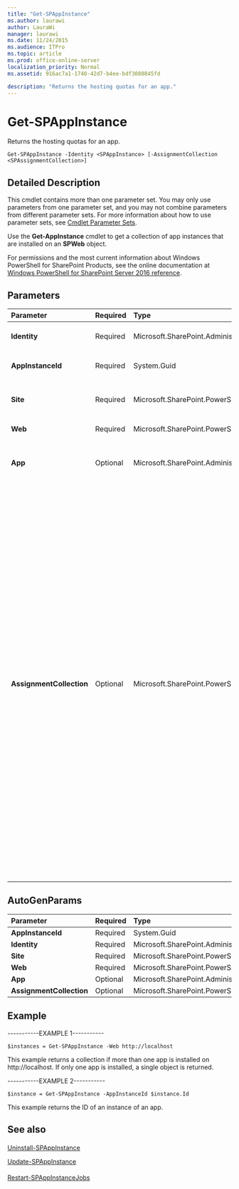 ```yaml
---
title: "Get-SPAppInstance"
ms.author: laurawi
author: LauraWi
manager: laurawi
ms.date: 11/24/2015
ms.audience: ITPro
ms.topic: article
ms.prod: office-online-server
localization_priority: Normal
ms.assetid: 916ac7a1-1740-42d7-b4ee-bdf3080845fd

description: "Returns the hosting quotas for an app."
---
```


# Get-SPAppInstance

Returns the hosting quotas for an app.
  
```
Get-SPAppInstance -Identity <SPAppInstance> [-AssignmentCollection <SPAssignmentCollection>]
```

## Detailed Description

This cmdlet contains more than one parameter set. You may only use parameters from one parameter set, and you may not combine parameters from different parameter sets. For more information about how to use parameter sets, see [Cmdlet Parameter Sets](https://go.microsoft.com/fwlink/?LinkID=187810).
  
Use the **Get-AppInstance** cmdlet to get a collection of app instances that are installed on an **SPWeb** object. 
  
For permissions and the most current information about Windows PowerShell for SharePoint Products, see the online documentation at [Windows PowerShell for SharePoint Server 2016 reference](https://go.microsoft.com/fwlink/p/?LinkId=671715).
  
## Parameters

|**Parameter**|**Required**|**Type**|**Description**|
|:-----|:-----|:-----|:-----|
|**Identity** <br/> |Required  <br/> |Microsoft.SharePoint.Administration.SPAppInstance  <br/> |Specifies the App instance for which to find metadata.  <br/> |
|**AppInstanceId** <br/> |Required  <br/> |System.Guid  <br/> |Specifies the App Instance ID to display.  <br/> |
|**Site** <br/> |Required  <br/> |Microsoft.SharePoint.PowerShell.SPWebPipeBind  <br/> |Sets the query scope to a site.  <br/> > [!NOTE]> Subsites are not included.           |
|**Web** <br/> |Required  <br/> |Microsoft.SharePoint.PowerShell.SPWebPipeBind  <br/> |Specifies the **SPWeb** object  <br/> |
|**App** <br/> |Optional  <br/> |Microsoft.SharePoint.Administration.SPApp  <br/> |Specifies the App. This parameter returns metadata for all instances of an app.  <br/> |
|**AssignmentCollection** <br/> |Optional  <br/> |Microsoft.SharePoint.PowerShell.SPAssignmentCollection  <br/> |Manages objects for the purpose of proper disposal. Use of objects, such as **SPWeb** or **SPSite**, can use large amounts of memory and use of these objects in Windows PowerShell scripts requires proper memory management. Using the **SPAssignment** object, you can assign objects to a variable and dispose of the objects after they are needed to free up memory. When **SPWeb**, **SPSite**, or **SPSiteAdministration** objects are used, the objects are automatically disposed of if an assignment collection or the **Global** parameter is not used.  <br/> > [!NOTE]> When the **Global** parameter is used, all objects are contained in the global store. If objects are not immediately used, or disposed of by using the **Stop-SPAssignment** command, an out-of-memory scenario can occur.           |
   
## AutoGenParams

|**Parameter**|**Required**|**Type**|**Description**|
|:-----|:-----|:-----|:-----|
|**AppInstanceId** <br/> |Required  <br/> |System.Guid  <br/> ||
|**Identity** <br/> |Required  <br/> |Microsoft.SharePoint.Administration.SPAppInstance  <br/> ||
|**Site** <br/> |Required  <br/> |Microsoft.SharePoint.PowerShell.SPSitePipeBind  <br/> ||
|**Web** <br/> |Required  <br/> |Microsoft.SharePoint.PowerShell.SPWebPipeBind  <br/> ||
|**App** <br/> |Optional  <br/> |Microsoft.SharePoint.Administration.SPApp  <br/> ||
|**AssignmentCollection** <br/> |Optional  <br/> |Microsoft.SharePoint.PowerShell.SPAssignmentCollection  <br/> ||
   
## Example

-----------EXAMPLE 1-----------
  
```
$instances = Get-SPAppInstance -Web http://localhost
```

This example returns a collection if more than one app is installed on http://localhost. If only one app is installed, a single object is returned.
  
-----------EXAMPLE 2-----------
  
```
$instance = Get-SPAppInstance -AppInstanceId $instance.Id
```

This example returns the ID of an instance of an app.
  
## See also

#### 

[Uninstall-SPAppInstance](uninstall-spappinstance.md)
  
[Update-SPAppInstance](update-spappinstance.md)
#### 

[Restart-SPAppInstanceJobs](http://technet.microsoft.com/library/582e2939-1a82-47fc-b1f5-f405f37196f3.aspx)

